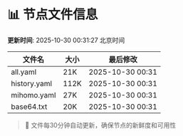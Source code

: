 # 📊 节点文件信息

**更新时间**: 2025-10-30 00:31:27 北京时间

| 文件名 | 大小 | 最后修改 |
|--------|------|----------|
| all.yaml | 21K | 2025-10-30 00:31 |
| history.yaml | 112K | 2025-10-30 00:31 |
| mihomo.yaml | 27K | 2025-10-30 00:31 |
| base64.txt | 20K | 2025-10-30 00:31 |

> 🔄 文件每30分钟自动更新，确保节点的新鲜度和可用性
